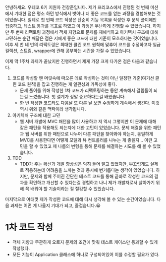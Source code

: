 안녕하세요. 우테코 6기 지원자 전창준입니다.
제가 프리코스에서 진행된 첫 번째 미션에서 기대한 점은 평소 하던 방식에서 벗어나 더 좋은 코드를 얻는 과정을 경험해보는 것이었습니다.
일례로 첫 번째 코드 작성은 단순히 기능 목록을 작성한 후 문제 풀이에만 집중하고, 테스트 통과를 목표로 하였고 이 과정은 무난하게 진행할 수 있었습니다.
하지만 두 번째 리팩토링 과정에서 객체 지향으로 문제를 재해석하고 아키텍처 구조에 대해 고민하는 순간 깨달은 점은 저에게 좋은 코드에 대한 기준이 모호하다는 것이었습니다. 이후 세 번 네 번의 리팩토링은 최대한 클린 코드 원칙에 맞추어 코드를 수정하고자 일급 컬렉션, 스트림, wrapper에 관해 공부하는 시간을 가질 수 있었습니다. 

이제 막 1주차 과제가 끝났지만 진행하면서 제게 가장 크게 다가온 점은 다음과 같습니다.

1. 코드를 작성할 땐 머릿속에 떠오른 데로 작성하는 것이 아닌 일정한 기준(여기선 클린 코드 원칙)을 잡고 진행하는 게 일관성과 가독성에 좋다.
   - 문제 풀이를 위해 작성한 1차 코드가 리팩토링하는 동안 계속해서 걸림돌이 되는걸 느꼈습니다. 첫 설계가 정말 중요하다는걸 배웠습니다.
   - 한 번 작성한 코드라도 다음날 또 다른 날 보면 수정하게 계속해서 생긴다. 이것 역시 위와 같은 맥락이라 생각됩니다.
2. 아키텍처 구조에 대한 고민
   - 웹 서버 개발에 MVC 패턴을 많이 사용하고 저 역시 그렇지만 이 문제에 대해 같은 패턴을 적용해도 되는지에 대한 고민이 있었습니다.
     문제 해결을 위한 패턴과 웹 서버를 위한 패턴으로 나누어 다른 패턴을 찾아봐야 하는지, 동일하게 MVC를 사용한다면 어떻게 모델과 뷰 컨트롤러를 나누는 게 좋을지 .. 이런 고민을 할 수 있었고 제 나름의 변형을 통해 문제를 해결하는 시도를 해 볼 수 있었습니다.
3. TDD
   - TDD가 주는 확신과 개발 향상성은 익히 들어 알고 있었지만, 부끄럽게도 실제로 적용하는데 어려움을 느끼는 것과 동시에 번거롭다는 생각이 있었습니다.
     하지만, 문제와 함께 주어진 간단한 테스트 코드를 통해 곧바로 작성한 코드의 결과를 확인하고 개선할 수 있다는걸 경험하고 나니 제가 개발자로서 살아가기 위해 꼭 배워야 할 기술이라는 걸 절감할 수 있었습니다.

마지막으로 여태껏 제가 작성한 코드에 대해 다시 생각해 볼 수 있는 순간이었습니다. 다음 과제는 어떤 게 나올지 기대가 되고, 즐겁습니다.😀
# 1차 코드 작성
- 객체 지향과 무관하게 오로지 문제의 조건에 맞춰 테스트 케이스만 통과할 수 있게 작성했다.
- 모든 기능이 Application 클래스에 하나로 구성되어있어 이를 수정할 필요가 있다.
